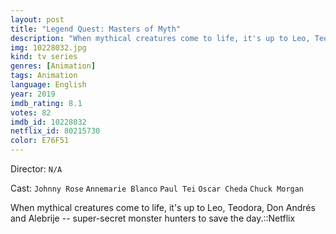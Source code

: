 ```yaml
---
layout: post
title: "Legend Quest: Masters of Myth"
description: "When mythical creatures come to life, it's up to Leo, Teodora, Don Andrés and Alebrije -- super-secret monster hunters to save the day.::Netflix.."
img: 10228032.jpg
kind: tv series
genres: [Animation]
tags: Animation 
language: English
year: 2019
imdb_rating: 8.1
votes: 82
imdb_id: 10228032
netflix_id: 80215730
color: E76F51
---
```

Director: `N/A`  

Cast: `Johnny Rose` `Annemarie Blanco` `Paul Tei` `Oscar Cheda` `Chuck Morgan` 

When mythical creatures come to life, it's up to Leo, Teodora, Don Andrés and Alebrije -- super-secret monster hunters to save the day.::Netflix